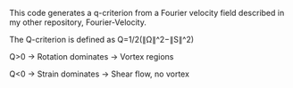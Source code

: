 This code generates a q-criterion from a Fourier velocity field described in my other repository, Fourier-Velocity.

The Q-criterion is defined as Q=1/2(∥Ω∥^2−∥S∥^2)

Q>0 → Rotation dominates → Vortex regions

Q<0 → Strain dominates → Shear flow, no vortex
